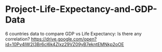 # Project-Life-Expectancy-and-GDP-Data
6 countries data to compare GDP vs Life Expectancy: Is there any correlation?
https://drive.google.com/open?id=10Pv4IW2I3Br6cl6k4ZIxz29VZ09yB7ekntEMNkp2oOE
